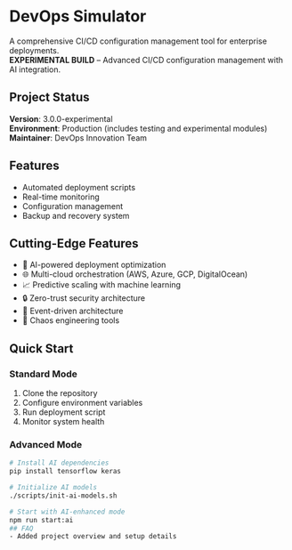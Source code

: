 # DevOps Simulator

A comprehensive CI/CD configuration management tool for enterprise deployments.  
**EXPERIMENTAL BUILD** – Advanced CI/CD configuration management with AI integration.

## Project Status
**Version**: 3.0.0-experimental  
**Environment**: Production (includes testing and experimental modules)  
**Maintainer**: DevOps Innovation Team

## Features
- Automated deployment scripts
- Real-time monitoring
- Configuration management
- Backup and recovery system

## Cutting-Edge Features
- 🤖 AI-powered deployment optimization
- 🌐 Multi-cloud orchestration (AWS, Azure, GCP, DigitalOcean)
- 📈 Predictive scaling with machine learning
- 🔒 Zero-trust security architecture
- 🌊 Event-driven architecture
- 🎯 Chaos engineering tools

## Quick Start

### Standard Mode
1. Clone the repository  
2. Configure environment variables  
3. Run deployment script  
4. Monitor system health

### Advanced Mode
```bash
# Install AI dependencies
pip install tensorflow keras

# Initialize AI models
./scripts/init-ai-models.sh

# Start with AI-enhanced mode
npm run start:ai
## FAQ
- Added project overview and setup details
